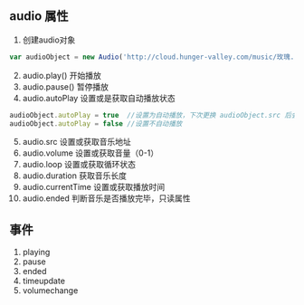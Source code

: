 ## audio 属性

1. 创建audio对象

```JavaScript
var audioObject = new Audio('http://cloud.hunger-valley.com/music/玫瑰.mp3');

```

2. audio.play()
开始播放
3. audio.pause()
暂停播放
4. audio.autoPlay
设置或是获取自动播放状态
```JavaScript
audioObject.autoPlay = true  //设置为自动播放，下次更换 audioObject.src 后会自动播放音乐
audioObject.autoPlay = false //设置不自动播放
```
5. audio.src 
设置或获取音乐地址
6. audio.volume
设置或获取音量（0-1）
7. audio.loop
设置或获取循环状态
8. audio.duration
获取音乐长度
9. audio.currentTime
设置或获取播放时间
10. audio.ended
判断音乐是否播放完毕，只读属性

## 事件
1. playing
2. pause
3. ended
4. timeupdate
5. volumechange
